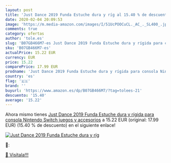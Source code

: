 ```yaml
---
layout: post
title: 'Just Dance 2019 Funda Estuche dura y ríg al 15.40 % de descuento'
date: 2020-02-04 20:09:53
image: 'https://m.media-amazon.com/images/I/51UcPOOCuCL._AC_._SL400_.jpg'
comments: true
category: ofertas
author: 'tole.es'
slug: 'B07GB466M7-es Just Dance 2019 Funda Estuche dura y rígida para consola...'
sku: 'B07GB466M7-es'
actualPrice: 15.22 EUR
currency: EUR
price: 15.22
comparePrice: 17.99 EUR
prodname: 'Just Dance 2019 Funda Estuche dura y rígida para consola Nintendo Switch   juegos y accesorios'
country: 'es'
flag: '🇪🇸'
brand: ''
buyurl: 'https://www.amazon.es/dp/B07GB466M7/?tag=tolees-21'
descuento: '15.40'
average: '15.22'
---
```


Ahora mismo tienes [Just Dance 2019 Funda Estuche dura y rígida para consola Nintendo Switch   juegos y accesorios](https://www.amazon.es/dp/B07GB466M7/?tag=tolees-21) a 15.22 EUR (original: 17.99 EUR) (15.40 %  de descuento) en el siguiente enlace!

[![Just Dance 2019 Funda Estuche dura y ríg](https://m.media-amazon.com/images/I/51UcPOOCuCL._AC_._SL400_.jpg)](https://www.amazon.es/dp/B07GB466M7/?tag=tolees-21)

🔎:


[🛒 Visítala!!!](https://www.amazon.es/dp/B07GB466M7/?tag=tolees-21)

